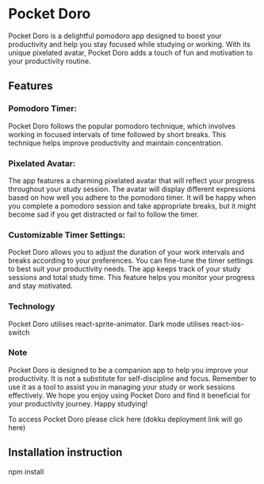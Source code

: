 # Pocket Doro

Pocket Doro is a delightful pomodoro app designed to boost your productivity and help you stay focused while studying or working. With its unique pixelated avatar, Pocket Doro adds a touch of fun and motivation to your productivity routine.

## Features
### Pomodoro Timer:
 Pocket Doro follows the popular pomodoro technique, which involves working in focused intervals of time followed by short breaks. This technique helps improve productivity and maintain concentration.

### Pixelated Avatar: 
The app features a charming pixelated avatar that will reflect your progress throughout your study session. The avatar will display different expressions based on how well you adhere to the pomodoro timer. It will be happy when you complete a pomodoro session and take appropriate breaks, but it might become sad if you get distracted or fail to follow the timer.

### Customizable Timer Settings: 
Pocket Doro allows you to adjust the duration of your work intervals and breaks according to your preferences. You can fine-tune the timer settings to best suit your productivity needs.
The app keeps track of your study sessions and total study time. This feature helps you monitor your progress and stay motivated.

### Technology
Pocket Doro utilises react-sprite-animator.
Dark mode utilises react-ios-switch

### Note
Pocket Doro is designed to be a companion app to help you improve your productivity. It is not a substitute for self-discipline and focus. Remember to use it as a tool to assist you in managing your study or work sessions effectively.
We hope you enjoy using Pocket Doro and find it beneficial for your productivity journey. Happy studying!

To access Pocket Doro please click here (dokku deployment link will go here)

## Installation instruction
npm install